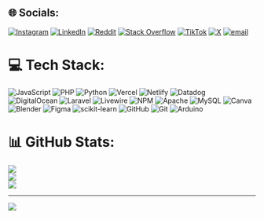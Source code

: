 
## 🌐 Socials:
[![Instagram](https://img.shields.io/badge/Instagram-%23E4405F.svg?logo=Instagram&logoColor=white)](https://instagram.com/jabstumalin) [![LinkedIn](https://img.shields.io/badge/LinkedIn-%230077B5.svg?logo=linkedin&logoColor=white)](https://linkedin.com/in/www.linkedin.com/in/jabel-tumalin-149414329) [![Reddit](https://img.shields.io/badge/Reddit-%23FF4500.svg?logo=Reddit&logoColor=white)](https://reddit.com/user/damasokun69) [![Stack Overflow](https://img.shields.io/badge/-Stackoverflow-FE7A16?logo=stack-overflow&logoColor=white)](https://stackoverflow.com/users/29811151) [![TikTok](https://img.shields.io/badge/TikTok-%23000000.svg?logo=TikTok&logoColor=white)](https://tiktok.com/@jabrodriguez) [![X](https://img.shields.io/badge/X-black.svg?logo=X&logoColor=white)](https://x.com/jabstumalin) [![email](https://img.shields.io/badge/Email-D14836?logo=gmail&logoColor=white)](mailto:jabstumalin@gmail.com) 

# 💻 Tech Stack:
![JavaScript](https://img.shields.io/badge/javascript-%23323330.svg?style=for-the-badge&logo=javascript&logoColor=%23F7DF1E) ![PHP](https://img.shields.io/badge/php-%23777BB4.svg?style=for-the-badge&logo=php&logoColor=white) ![Python](https://img.shields.io/badge/python-3670A0?style=for-the-badge&logo=python&logoColor=ffdd54) ![Vercel](https://img.shields.io/badge/vercel-%23000000.svg?style=for-the-badge&logo=vercel&logoColor=white) ![Netlify](https://img.shields.io/badge/netlify-%23000000.svg?style=for-the-badge&logo=netlify&logoColor=#00C7B7) ![Datadog](https://img.shields.io/badge/datadog-%23632CA6.svg?style=for-the-badge&logo=datadog&logoColor=white) ![DigitalOcean](https://img.shields.io/badge/DigitalOcean-%230167ff.svg?style=for-the-badge&logo=digitalOcean&logoColor=white) ![Laravel](https://img.shields.io/badge/laravel-%23FF2D20.svg?style=for-the-badge&logo=laravel&logoColor=white) ![Livewire](https://img.shields.io/badge/livewire-%234e56a6.svg?style=for-the-badge&logo=livewire&logoColor=white) ![NPM](https://img.shields.io/badge/NPM-%23CB3837.svg?style=for-the-badge&logo=npm&logoColor=white) ![Apache](https://img.shields.io/badge/apache-%23D42029.svg?style=for-the-badge&logo=apache&logoColor=white) ![MySQL](https://img.shields.io/badge/mysql-4479A1.svg?style=for-the-badge&logo=mysql&logoColor=white) ![Canva](https://img.shields.io/badge/Canva-%2300C4CC.svg?style=for-the-badge&logo=Canva&logoColor=white) ![Blender](https://img.shields.io/badge/blender-%23F5792A.svg?style=for-the-badge&logo=blender&logoColor=white) ![Figma](https://img.shields.io/badge/figma-%23F24E1E.svg?style=for-the-badge&logo=figma&logoColor=white) ![scikit-learn](https://img.shields.io/badge/scikit--learn-%23F7931E.svg?style=for-the-badge&logo=scikit-learn&logoColor=white) ![GitHub](https://img.shields.io/badge/github-%23121011.svg?style=for-the-badge&logo=github&logoColor=white) ![Git](https://img.shields.io/badge/git-%23F05033.svg?style=for-the-badge&logo=git&logoColor=white) ![Arduino](https://img.shields.io/badge/-Arduino-00979D?style=for-the-badge&logo=Arduino&logoColor=white)
# 📊 GitHub Stats:
![](https://github-readme-stats.vercel.app/api?username=jabstumalin&theme=codeSTACKr&hide_border=true&include_all_commits=false&count_private=false)<br/>
![](https://nirzak-streak-stats.vercel.app/?user=jabstumalin&theme=codeSTACKr&hide_border=true)<br/>
![](https://github-readme-stats.vercel.app/api/top-langs/?username=jabstumalin&theme=codeSTACKr&hide_border=true&include_all_commits=false&count_private=false&layout=compact)

---
[![](https://visitcount.itsvg.in/api?id=jabstumalin&icon=0&color=0)](https://visitcount.itsvg.in)
